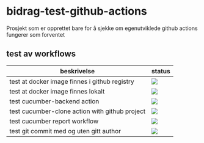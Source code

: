 # bidrag-test-github-actions

Prosjekt som er opprettet bare for å sjekke om egenutviklede github actions fungerer som forventet

## test av workflows

beskrivelse | status
---|---
test at docker image finnes i github registry| ![](https://github.com/navikt/bidrag-test-github-actions/workflows/docker%20workflow/badge.svg)
test at docker image finnes lokalt | ![](https://github.com/navikt/bidrag-test-github-actions/workflows/test%20local%20docker%20image/badge.svg)
test cucumber-backend action | ![](https://github.com/navikt/bidrag-test-github-actions/workflows/test-cucumber-backend/badge.svg)
test cucumber-clone action with github project | ![](https://github.com/navikt/bidrag-test-github-actions/workflows/test%20cucumber-clone%20action/badge.svg)
test cucumber report workflow | ![](https://github.com/navikt/bidrag-test-github-actions/workflows/cucumber%20report/badge.svg)
test git commit med og uten gitt author | ![](https://github.com/navikt/bidrag-test-github-actions/workflows/git%20commit%20workflow/badge.svg)
